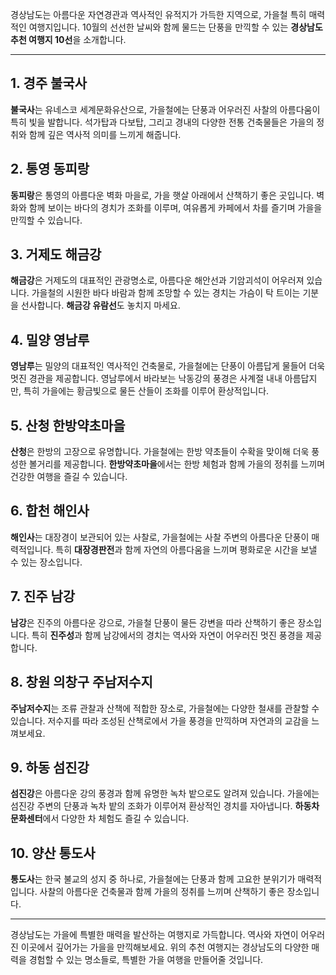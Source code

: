 


경상남도는 아름다운 자연경관과 역사적인 유적지가 가득한 지역으로, 가을철 특히 매력적인 여행지입니다. 10월의 선선한 날씨와 함께 물드는 단풍을 만끽할 수 있는 **경상남도 추천 여행지 10선**을 소개합니다.

---

## 1. 경주 불국사
**불국사**는 유네스코 세계문화유산으로, 가을철에는 단풍과 어우러진 사찰의 아름다움이 특히 빛을 발합니다. 석가탑과 다보탑, 그리고 경내의 다양한 전통 건축물들은 가을의 정취와 함께 깊은 역사적 의미를 느끼게 해줍니다.

## 2. 통영 동피랑
**동피랑**은 통영의 아름다운 벽화 마을로, 가을 햇살 아래에서 산책하기 좋은 곳입니다. 벽화와 함께 보이는 바다의 경치가 조화를 이루며, 여유롭게 카페에서 차를 즐기며 가을을 만끽할 수 있습니다.

## 3. 거제도 해금강
**해금강**은 거제도의 대표적인 관광명소로, 아름다운 해안선과 기암괴석이 어우러져 있습니다. 가을철의 시원한 바다 바람과 함께 조망할 수 있는 경치는 가슴이 탁 트이는 기분을 선사합니다. **해금강 유람선**도 놓치지 마세요.

## 4. 밀양 영남루
**영남루**는 밀양의 대표적인 역사적인 건축물로, 가을철에는 단풍이 아름답게 물들어 더욱 멋진 경관을 제공합니다. 영남루에서 바라보는 낙동강의 풍경은 사계절 내내 아름답지만, 특히 가을에는 황금빛으로 물든 산들이 조화를 이루어 환상적입니다.

## 5. 산청 한방약초마을
**산청**은 한방의 고장으로 유명합니다. 가을철에는 한방 약초들이 수확을 맞이해 더욱 풍성한 볼거리를 제공합니다. **한방약초마을**에서는 한방 체험과 함께 가을의 정취를 느끼며 건강한 여행을 즐길 수 있습니다.

## 6. 합천 해인사
**해인사**는 대장경이 보관되어 있는 사찰로, 가을철에는 사찰 주변의 아름다운 단풍이 매력적입니다. 특히 **대장경판전**과 함께 자연의 아름다움을 느끼며 평화로운 시간을 보낼 수 있는 장소입니다.

## 7. 진주 남강
**남강**은 진주의 아름다운 강으로, 가을철 단풍이 물든 강변을 따라 산책하기 좋은 장소입니다. 특히 **진주성**과 함께 남강에서의 경치는 역사와 자연이 어우러진 멋진 풍경을 제공합니다.

## 8. 창원 의창구 주남저수지
**주남저수지**는 조류 관찰과 산책에 적합한 장소로, 가을철에는 다양한 철새를 관찰할 수 있습니다. 저수지를 따라 조성된 산책로에서 가을 풍경을 만끽하며 자연과의 교감을 느껴보세요.

## 9. 하동 섬진강
**섬진강**은 아름다운 강의 풍경과 함께 유명한 녹차 밭으로도 알려져 있습니다. 가을에는 섬진강 주변의 단풍과 녹차 밭의 조화가 이루어져 환상적인 경치를 자아냅니다. **하동차문화센터**에서 다양한 차 체험도 즐길 수 있습니다.

## 10. 양산 통도사
**통도사**는 한국 불교의 성지 중 하나로, 가을철에는 단풍과 함께 고요한 분위기가 매력적입니다. 사찰의 아름다운 건축물과 함께 가을의 정취를 느끼며 산책하기 좋은 장소입니다.

---

경상남도는 가을에 특별한 매력을 발산하는 여행지로 가득합니다. 역사와 자연이 어우러진 이곳에서 깊어가는 가을을 만끽해보세요. 위의 추천 여행지는 경상남도의 다양한 매력을 경험할 수 있는 명소들로, 특별한 가을 여행을 만들어줄 것입니다.
